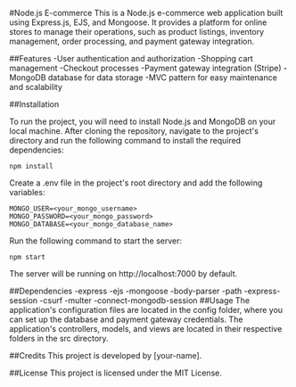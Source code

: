 #Node.js E-commerce
This is a Node.js e-commerce web application built using Express.js, EJS, and Mongoose. It provides a platform for online stores to manage their operations, such as product listings, inventory management, order processing, and payment gateway integration.

##Features
-User authentication and authorization
-Shopping cart management
-Checkout processes
-Payment gateway integration (Stripe)
-MongoDB database for data storage
-MVC pattern for easy maintenance and scalability

##Installation

To run the project, you will need to install Node.js and MongoDB on your local machine. After cloning the repository, navigate to the project's directory and run the following command to install the required dependencies:

```
npm install
```
Create a .env file in the project's root directory and add the following variables:

```
MONGO_USER=<your_mongo_username>
MONGO_PASSWORD=<your_mongo_password>
MONGO_DATABASE=<your_mongo_database_name>
```
Run the following command to start the server:

```
npm start
```
The server will be running on http://localhost:7000 by default.

##Dependencies
-express
-ejs
-mongoose
-body-parser
-path
-express-session
-csurf
-multer
-connect-mongodb-session
##Usage
The application's configuration files are located in the config folder, where you can set up the database and payment gateway credentials. The application's controllers, models, and views are located in their respective folders in the src directory.

##Credits
This project is developed by [your-name].

##License
This project is licensed under the MIT License.
